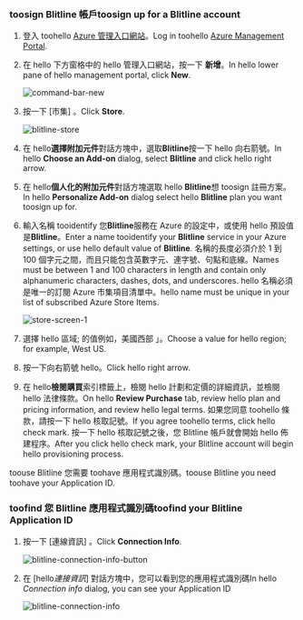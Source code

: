 
### <a name="toosign-up-for-a-blitline-account"></a><span data-ttu-id="416ab-101">toosign Blitline 帳戶</span><span class="sxs-lookup"><span data-stu-id="416ab-101">toosign up for a Blitline account</span></span>
1. <span data-ttu-id="416ab-102">登入 toohello [Azure 管理入口網站](https://manage.windowsazure.com/)。</span><span class="sxs-lookup"><span data-stu-id="416ab-102">Log in toohello [Azure Management Portal](https://manage.windowsazure.com/).</span></span>
2. <span data-ttu-id="416ab-103">在 hello 下方窗格中的 hello 管理入口網站，按一下 **新增**。</span><span class="sxs-lookup"><span data-stu-id="416ab-103">In hello lower pane of hello management portal, click **New**.</span></span>
   
    ![command-bar-new][command-bar-new]
3. <span data-ttu-id="416ab-105">按一下 [市集] 。</span><span class="sxs-lookup"><span data-stu-id="416ab-105">Click **Store**.</span></span>
   
    ![blitline-store][blitline-store]
4. <span data-ttu-id="416ab-107">在 hello**選擇附加元件**對話方塊中，選取**Blitline**按一下 hello 向右箭號。</span><span class="sxs-lookup"><span data-stu-id="416ab-107">In hello **Choose an Add-on** dialog, select **Blitline** and click hello right arrow.</span></span>
5. <span data-ttu-id="416ab-108">在 hello**個人化的附加元件**對話方塊選取 hello **Blitline**想 toosign 註冊方案。</span><span class="sxs-lookup"><span data-stu-id="416ab-108">In hello **Personalize Add-on** dialog select hello **Blitline** plan you want toosign up for.</span></span>
6. <span data-ttu-id="416ab-109">輸入名稱 tooidentify 您**Blitline**服務在 Azure 的設定中，或使用 hello 預設值是**Blitline**。</span><span class="sxs-lookup"><span data-stu-id="416ab-109">Enter a name tooidentify your **Blitline** service in your Azure settings, or use hello default value of **Blitline**.</span></span> <span data-ttu-id="416ab-110">名稱的長度必須介於 1 到 100 個字元之間，而且只能包含英數字元、連字號、句點和底線。</span><span class="sxs-lookup"><span data-stu-id="416ab-110">Names must be between 1 and 100 characters in length and contain only alphanumeric characters, dashes, dots, and underscores.</span></span> <span data-ttu-id="416ab-111">hello 名稱必須是唯一的訂閱 Azure 市集項目清單中。</span><span class="sxs-lookup"><span data-stu-id="416ab-111">hello name must be unique in your list of subscribed Azure Store Items.</span></span>
   
    ![store-screen-1][store-screen-1]
7. <span data-ttu-id="416ab-113">選擇 hello 區域; 的值例如，美國西部 」。</span><span class="sxs-lookup"><span data-stu-id="416ab-113">Choose a value for hello region; for example, West US.</span></span> 
8. <span data-ttu-id="416ab-114">按一下向右箭號 hello。</span><span class="sxs-lookup"><span data-stu-id="416ab-114">Click hello right arrow.</span></span>
9. <span data-ttu-id="416ab-115">在 hello**檢閱購買**索引標籤上，檢閱 hello 計劃和定價的詳細資訊，並檢閱 hello 法律條款。</span><span class="sxs-lookup"><span data-stu-id="416ab-115">On hello **Review Purchase** tab, review hello plan and pricing information, and review hello legal terms.</span></span> <span data-ttu-id="416ab-116">如果您同意 toohello 條款，請按一下 hello 核取記號。</span><span class="sxs-lookup"><span data-stu-id="416ab-116">If you agree toohello terms, click hello check mark.</span></span> <span data-ttu-id="416ab-117">按一下 hello 核取記號之後，您 Blitline 帳戶就會開始 hello 佈建程序。</span><span class="sxs-lookup"><span data-stu-id="416ab-117">After you click hello check mark, your Blitline account will begin hello provisioning process.</span></span> 

<span data-ttu-id="416ab-118">toouse Blitline 您需要 toohave 應用程式識別碼。</span><span class="sxs-lookup"><span data-stu-id="416ab-118">toouse Blitline you need toohave your Application ID.</span></span>

### <a name="toofind-your-blitline-application-id"></a><span data-ttu-id="416ab-119">toofind 您 Blitline 應用程式識別碼</span><span class="sxs-lookup"><span data-stu-id="416ab-119">toofind your Blitline Application ID</span></span>
1. <span data-ttu-id="416ab-120">按一下 [連線資訊] 。</span><span class="sxs-lookup"><span data-stu-id="416ab-120">Click **Connection Info**.</span></span>
   
    ![blitline-connection-info-button][blitline-connection-info-button]
2. <span data-ttu-id="416ab-122">在 [hello*連接資訊*] 對話方塊中，您可以看到您的應用程式識別碼</span><span class="sxs-lookup"><span data-stu-id="416ab-122">In hello *Connection info* dialog, you can see your Application ID</span></span>
   
    ![blitline-connection-info][blitline-connection-info]

<!--images-->

[command-bar-new]: ./media/blitline-signup/blitline_bar_new.png
[blitline-store]: ./media/blitline-signup/blitline_offerings_store.png
[store-screen-1]: ./media/blitline-signup/blitline_purchase.jpg
[blitline-connection-info-button]: ./media/blitline-signup/blitline_connection_info_button.png
[blitline-connection-info]: ./media/blitline-signup/blitline_connection_info_screen.jpg

